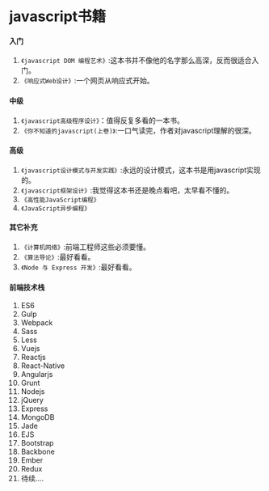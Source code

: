 # javascript书籍

#### 入门

1. `《javascript DOM 编程艺术》`:这本书并不像他的名字那么高深，反而很适合入门。
2. `《响应式Web设计》`:一个网页从响应式开始。


#### 中级

1. `《javascript高级程序设计》`：值得反复多看的一本书。
2. `《你不知道的javascript(上卷)》`:一口气读完，作者对javascript理解的很深。

#### 高级

1. `《javascript设计模式与开发实践》`:永远的设计模式，这本书是用javascript实现的。
2. `《javascript框架设计》`:我觉得这本书还是晚点看吧，太早看不懂的。
3. `《高性能JavaScript编程》`
4. `《JavaScript异步编程》`

#### 其它补充

1. `《计算机网络》`:前端工程师这些必须要懂。
2. `《算法导论》`:最好看看。
3. `《Node 与 Express 开发》`:最好看看。

#### 前端技术栈

1. ES6
2. Gulp
3. Webpack
4. Sass
5. Less
6. Vuejs
7. Reactjs
8. React-Native
9. Angularjs
10. Grunt
11. Nodejs
12. jQuery
13. Express
14. MongoDB
15. Jade
16. EJS
17. Bootstrap
18. Backbone
19. Ember
20. Redux
21. 待续....